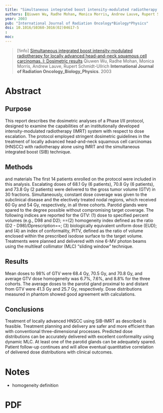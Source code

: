 ```yaml
---
title: "Simultaneous integrated boost intensity-modulated radiotherapy for locally advanced head-and-neck squamous cell carcinomas. I: Dosimetric results"
authors: [Qiuwen Wu, Radhe Mohan, Monica Morris, Andrew Lauve, Rupert Schmidt-Ullrich]
year: 2003
pub: "International Journal of Radiation Oncology*Biology*Physics"
doi: 10.1016/S0360-3016(02)04617-5
: 
moc: 
---
```

>[!info]
[Simultaneous integrated boost intensity-modulated radiotherapy for locally advanced head-and-neck squamous cell carcinomas. I: Dosimetric results](https://pubmed.ncbi.nlm.nih.gov//)
Qiuwen Wu, Radhe Mohan, Monica Morris, Andrew Lauve, Rupert Schmidt-Ullrich
**International Journal of Radiation Oncology_Biology_Physics**. 2003

# Abstract

## Purpose
This report describes the dosimetric analyses of a Phase I/II protocol, designed to examine the capabilities of an institutionally developed intensity-modulated radiotherapy (IMRT) system with respect to dose escalation. The protocol employed stringent dosimetric guidelines in the treatment of locally advanced head-and-neck squamous cell carcinomas (HNSCC) with radiotherapy alone using IMRT and the simultaneous integrated boost (SIB) technique.

## Methods
and materials The first 14 patients enrolled on the protocol were included in this analysis. Escalating doses of 68.1 Gy (6 patients), 70.8 Gy (6 patients), and 73.8 Gy (2 patients) were delivered to the gross tumor volume (GTV) in 30 fractions. Simultaneously, constant dose coverage was given to the subclinical disease and the electively treated nodal regions, which received 60 Gy and 54 Gy, respectively, in all three cohorts. Parotid glands were spared to the degree possible without compromising target coverage. The following indices are reported for the GTV: (1) dose to specified percent volumes (e.g., D98 and D2); ==(2) homogeneity index defined as the ratio (D2 - D98)/Dprescription==; (3) biologically equivalent uniform dose (EUD); and (4) an index of conformality, PITV, defined as the ratio of volume enclosed within the prescribed isodose surface to the target volume. Treatments were planned and delivered with nine 6-MV photon beams using the multileaf collimator (MLC) “sliding window” technique.

## Results
Mean doses to 98% of GTV were 68.4 Gy, 70.5 Gy, and 70.8 Gy, and average GTV dose homogeneity was 6.7%, 7.6%, and 8.8% for the three cohorts. The average doses to the parotid gland proximal to and distant from GTV were 41.3 Gy and 25.7 Gy, respectively. Dose distributions measured in phantom showed good agreement with calculations.

## Conclusions
Treatment of locally advanced HNSCC using SIB-IMRT as described is feasible. Treatment planning and delivery are safer and more efficient than with conventional three-dimensional processes. Predicted dose distributions can be accurately delivered with excellent conformality using dynamic MLC. At least one of the parotid glands can be adequately spared. Patient follow-up continues and will allow eventual quantitative correlation of delivered dose distributions with clinical outcomes.

# Notes
- homogeneity definition

# PDF